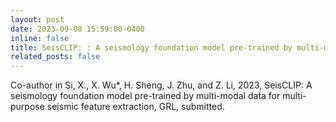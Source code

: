```yaml
---
layout: post
date: 2023-09-08 15:59:00-0400
inline: false
title: SeisCLIP: : A seismology foundation model pre-trained by multi-modal data for multi-purpose seismic feature extraction
related_posts: false
---
```


Co-author in Si, X., X. Wu*, H. Sheng, J. Zhu, and Z. Li, 2023, SeisCLIP: A seismology foundation model pre-trained by multi-modal data for multi-purpose seismic feature extraction, GRL, submitted.